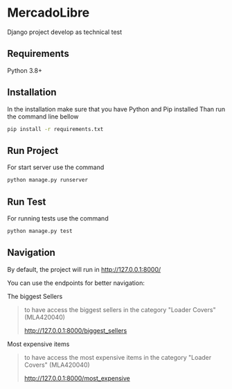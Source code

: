# MercadoLibre
Django project develop as technical test

## Requirements
Python 3.8+

## Installation
In the installation make sure that you have Python and Pip installed
Than run the command line bellow

```sh
pip install -r requirements.txt
```

## Run Project
For start server use the command

```sh
python manage.py runserver
```

## Run Test
For running tests use the command

```sh
python manage.py test
```


## Navigation
By default, the project will run in http://127.0.0.1:8000/

You can use the endpoints for better navigation:

The biggest Sellers
>to have access the biggest sellers in the category "Loader Covers" (MLA420040)
>
>http://127.0.0.1:8000/biggest_sellers

Most expensive items
>to have access the most expensive items in the category "Loader Covers" (MLA420040)
>
>http://127.0.0.1:8000/most_expensive
